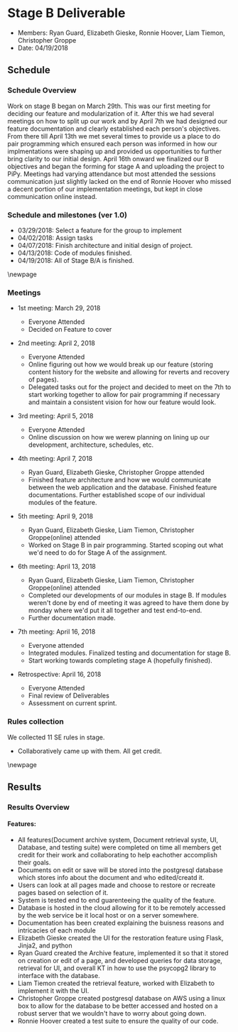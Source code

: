 # Stage B Deliverable

* Members: Ryan Guard, Elizabeth Gieske, Ronnie Hoover, Liam Tiemon, Christopher Groppe 
* Date: 04/19/2018

## Schedule

### Schedule Overview
Work on stage B began on March 29th. This was our first meeting for deciding our feature and modularization of it. After this we had several meetings on how to split up our work
and by April 7th we had designed our feature documentation and clearly established each person's objectives. From there till April 13th we met several times to provide us a place
to do pair programming which ensured each person was informed in how our implmentations were shaping up and provided us opportunities to further bring clarity to our initial design.
April 16th onward we finalized our B objectives and began the forming for stage A and uploading the project to PiPy. Meetings had varying attendance but most attended the sessions
communication just slightly lacked on the end of Ronnie Hoover who missed a decent portion of our implementation meetings, but kept in close communication online instead.

### Schedule and milestones (ver 1.0)

* 03/29/2018: Select a feature for the group to implement
* 04/02/2018: Assign tasks
* 04/07/2018: Finish architecture and initial design of project.
* 04/13/2018: Code of modules finished.
* 04/19/2018: All of Stage B/A is finished.

\newpage

### Meetings

* 1st meeting: March 29, 2018
	* Everyone Attended
	* Decided on Feature to cover

* 2nd meeting:  April 2, 2018
	* Everyone Attended
	* Online figuring out how we would break up our feature (storing content history for the website and allowing for reverts and recovery of pages).
	* Delegated tasks out for the project and decided to meet on the 7th to start working together to allow for pair programming if necessary and maintain a consistent vision for how our feature would look.

* 3rd meeting: April 5, 2018
	* Everyone Attended
	* Online discussion on how we werew planning on lining up our development, architecture, schedules, etc.

* 4th meeting: April 7, 2018
	* Ryan Guard, Elizabeth Gieske, Christopher Groppe attended
	* Finished feature architecture and how we would communicate between the web application and the database. Finished feature documentations. Further established scope of our individual modules of the feature.

* 5th meeting: April 9, 2018
	* Ryan Guard, Elizabeth Gieske, Liam Tiemon, Christopher Groppe(online) attended
	* Worked on Stage B in pair programming. Started scoping out what we'd need to do for Stage A of the assignment.

* 6th meeting: April 13, 2018
	* Ryan Guard, Elizabeth Gieske, Liam Tiemon, Christopher Groppe(online) attended
	* Completed our developments of our modules in stage B. If modules weren't done by end of meeting it was agreed to have them done by monday where we'd put it all together and test end-to-end.
	* Further documentation made.

* 7th meeting: April 16, 2018
	* Everyone attended
	* Integrated modules. Finalized testing and documentation for stage B.
	* Start working towards completing stage A (hopefully finished).
	
* Retrospective: April 16, 2018
    * Everyone Attended 
	* Final review of Deliverables
	* Assessment on current sprint.
	
### Rules collection

We collected 11 SE rules in stage.

* Collaboratively came up with them. All get credit.

\newpage

## Results

### Results Overview
#### Features:
* All features(Document archive system, Document retrieval syste, UI, Database, and testing suite) were completed on time all members get credit for their work and collaborating to help eachother accomplish their goals.
* Documents on edit or save will be stored into the postgresql database which stores info about the document and who edited/creatd it.
* Users can look at all pages made and choose to restore or recreate pages based on selection of it.
* System is tested end to end guarenteeing the quality of the feature.
* Database is hosted in the cloud allowing for it to be remotely accessed by the web service be it local host or on a server somewhere.
* Documentation has been created explaining the buisness reasons and intricacies of each module
* Elizabeth Gieske created the UI for the restoration feature using Flask, Jinja2, and python
* Ryan Guard created the Archive feature, implemented it so that it stored on creation or edit of a page, and developed queries for data storage, retrieval for UI, and overall KT in how to use the psycopg2 library to interface with the database.
* Liam Tiemon created the retrieval feature, worked with Elizabeth to implement it with the UI.
* Christopher Groppe created postgresql database on AWS using a linux box to allow for the database to be better accessed and hosted on a robust server that we wouldn't have to worry about going down.
* Ronnie Hoover created a test suite to ensure the quality of our code.


